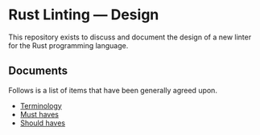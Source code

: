 # Rust Linting — Design

This repository exists to discuss and document the design of a new linter for the Rust programming language.

## Documents

Follows is a list of items that have been generally agreed upon.

- [Terminology](./terminology.md)
- [Must haves](./must-haves.md)
- [Should haves](./should-haves.md)
